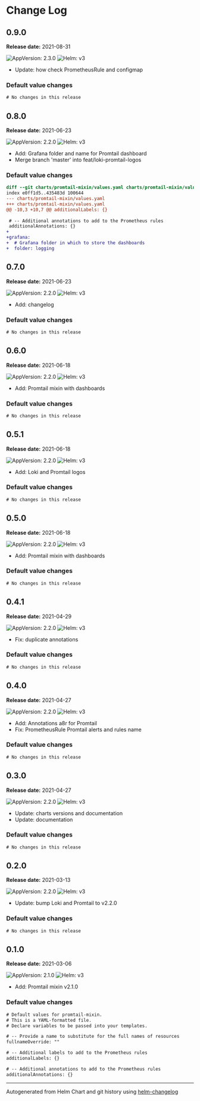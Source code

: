 # Change Log

## 0.9.0

**Release date:** 2021-08-31

![AppVersion: 2.3.0](https://img.shields.io/static/v1?label=AppVersion&message=2.3.0&color=success&logo=)
![Helm: v3](https://img.shields.io/static/v1?label=Helm&message=v3&color=informational&logo=helm)

- Update: how check PrometheusRule and configmap

### Default value changes

```diff
# No changes in this release
```

## 0.8.0

**Release date:** 2021-06-23

![AppVersion: 2.2.0](https://img.shields.io/static/v1?label=AppVersion&message=2.2.0&color=success&logo=)
![Helm: v3](https://img.shields.io/static/v1?label=Helm&message=v3&color=informational&logo=helm)

- Add: Grafana folder and name for Promtail dashboard
- Merge branch 'master' into feat/loki-promtail-logos

### Default value changes

```diff
diff --git charts/promtail-mixin/values.yaml charts/promtail-mixin/values.yaml
index e0ff1d5..435483d 100644
--- charts/promtail-mixin/values.yaml
+++ charts/promtail-mixin/values.yaml
@@ -10,3 +10,7 @@ additionalLabels: {}
 
 # -- Additional annotations to add to the Prometheus rules
 additionalAnnotations: {}
+
+grafana:
+  # Grafana folder in which to store the dashboards
+  folder: logging
```

## 0.7.0

**Release date:** 2021-06-23

![AppVersion: 2.2.0](https://img.shields.io/static/v1?label=AppVersion&message=2.2.0&color=success&logo=)
![Helm: v3](https://img.shields.io/static/v1?label=Helm&message=v3&color=informational&logo=helm)

- Add: changelog

### Default value changes

```diff
# No changes in this release
```

## 0.6.0

**Release date:** 2021-06-18

![AppVersion: 2.2.0](https://img.shields.io/static/v1?label=AppVersion&message=2.2.0&color=success&logo=)
![Helm: v3](https://img.shields.io/static/v1?label=Helm&message=v3&color=informational&logo=helm)

- Add: Promtail mixin with dashboards

### Default value changes

```diff
# No changes in this release
```

## 0.5.1

**Release date:** 2021-06-18

![AppVersion: 2.2.0](https://img.shields.io/static/v1?label=AppVersion&message=2.2.0&color=success&logo=)
![Helm: v3](https://img.shields.io/static/v1?label=Helm&message=v3&color=informational&logo=helm)

- Add: Loki and Promtail logos

### Default value changes

```diff
# No changes in this release
```

## 0.5.0

**Release date:** 2021-06-18

![AppVersion: 2.2.0](https://img.shields.io/static/v1?label=AppVersion&message=2.2.0&color=success&logo=)
![Helm: v3](https://img.shields.io/static/v1?label=Helm&message=v3&color=informational&logo=helm)

- Add: Promtail mixin with dashboards

### Default value changes

```diff
# No changes in this release
```

## 0.4.1

**Release date:** 2021-04-29

![AppVersion: 2.2.0](https://img.shields.io/static/v1?label=AppVersion&message=2.2.0&color=success&logo=)
![Helm: v3](https://img.shields.io/static/v1?label=Helm&message=v3&color=informational&logo=helm)

- Fix: duplicate annotations

### Default value changes

```diff
# No changes in this release
```

## 0.4.0

**Release date:** 2021-04-27

![AppVersion: 2.2.0](https://img.shields.io/static/v1?label=AppVersion&message=2.2.0&color=success&logo=)
![Helm: v3](https://img.shields.io/static/v1?label=Helm&message=v3&color=informational&logo=helm)

- Add: Annotations a8r for Promtail
- Fix: PrometheusRule Promtail alerts and rules name

### Default value changes

```diff
# No changes in this release
```

## 0.3.0

**Release date:** 2021-04-27

![AppVersion: 2.2.0](https://img.shields.io/static/v1?label=AppVersion&message=2.2.0&color=success&logo=)
![Helm: v3](https://img.shields.io/static/v1?label=Helm&message=v3&color=informational&logo=helm)

- Update: charts versions and documentation
- Update: documentation

### Default value changes

```diff
# No changes in this release
```

## 0.2.0

**Release date:** 2021-03-13

![AppVersion: 2.2.0](https://img.shields.io/static/v1?label=AppVersion&message=2.2.0&color=success&logo=)
![Helm: v3](https://img.shields.io/static/v1?label=Helm&message=v3&color=informational&logo=helm)

- Update: bump Loki and Promtail to v2.2.0

### Default value changes

```diff
# No changes in this release
```

## 0.1.0

**Release date:** 2021-03-06

![AppVersion: 2.1.0](https://img.shields.io/static/v1?label=AppVersion&message=2.1.0&color=success&logo=)
![Helm: v3](https://img.shields.io/static/v1?label=Helm&message=v3&color=informational&logo=helm)

- Add: Promtail mixin v2.1.0

### Default value changes

```diff
# Default values for promtail-mixin.
# This is a YAML-formatted file.
# Declare variables to be passed into your templates.

# -- Provide a name to substitute for the full names of resources
fullnameOverride: ""

# -- Additional labels to add to the Prometheus rules
additionalLabels: {}

# -- Additional annotations to add to the Prometheus rules
additionalAnnotations: {}
```

---

Autogenerated from Helm Chart and git history using [helm-changelog](https://github.com/mogensen/helm-changelog)
